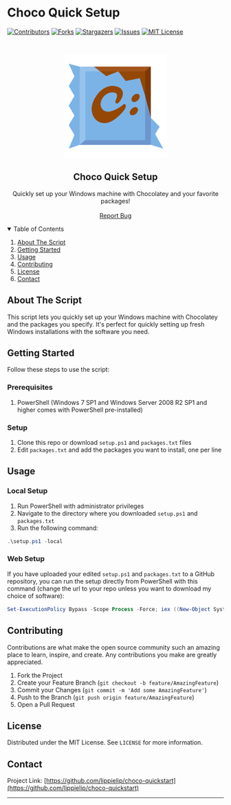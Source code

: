 # Choco Quick Setup

[![Contributors][contributors-shield]][contributors-url]
[![Forks][forks-shield]][forks-url]
[![Stargazers][stars-shield]][stars-url]
[![Issues][issues-shield]][issues-url]
[![MIT License][license-shield]][license-url]

<br />
<p align="center">
  <a href="https://github.com/lippielip/choco-quickstart">
    <img src="images/choco.png" alt="Chocolatey Logo" width="240" height="240">
  </a>

  <h2 align="center">Choco Quick Setup</h2>

  <p align="center">
    Quickly set up your Windows machine with Chocolatey and your favorite packages!
    <br />
    <!-- <a href="https://github.com/lippielip/choco-quickstart"><strong>Explore the docs »</strong></a> -->
    <!-- <br /> -->
    <br />
    <a href="https://github.com/lippielip/choco-quickstart/issues">Report Bug</a>
  </p>
</p>

<details open="open">
  <summary>Table of Contents</summary>
  <ol>
    <li><a href="#about-the-script">About The Script</a></li>
    <li><a href="#getting-started">Getting Started</a></li>
    <li><a href="#usage">Usage</a></li>
    <li><a href="#contributing">Contributing</a></li>
    <li><a href="#license">License</a></li>
    <li><a href="#contact">Contact</a></li>
  </ol>
</details>

## About The Script

This script lets you quickly set up your Windows machine with Chocolatey and the packages you specify. It's perfect for quickly setting up fresh Windows installations with the software you need.

## Getting Started

Follow these steps to use the script:

### Prerequisites

1. PowerShell (Windows 7 SP1 and Windows Server 2008 R2 SP1 and higher comes with PowerShell pre-installed)

### Setup

1. Clone this repo or download `setup.ps1` and `packages.txt` files
2. Edit `packages.txt` and add the packages you want to install, one per line

## Usage

### Local Setup

1. Run PowerShell with administrator privileges
2. Navigate to the directory where you downloaded `setup.ps1` and `packages.txt`
3. Run the following command:

```powershell
.\setup.ps1 -local
```

### Web Setup

If you have uploaded your edited `setup.ps1` and `packages.txt` to a GitHub repository, you can run the setup directly from PowerShell with this command (change the url to your repo unless you want to download my choice of software):

```powershell
Set-ExecutionPolicy Bypass -Scope Process -Force; iex ((New-Object System.Net.WebClient).DownloadString('https://raw.githubusercontent.com/lippielip/choco-quickstart/master/setup.ps1'))
```

## Contributing

Contributions are what make the open source community such an amazing place to learn, inspire, and create. Any contributions you make are greatly appreciated.

1. Fork the Project
2. Create your Feature Branch (`git checkout -b feature/AmazingFeature`)
3. Commit your Changes (`git commit -m 'Add some AmazingFeature'`)
4. Push to the Branch (`git push origin feature/AmazingFeature`)
5. Open a Pull Request

## License

Distributed under the MIT License. See `LICENSE` for more information.

## Contact

Project Link: [https://github.com/lippielip/choco-quickstart](https://github.com/lippielip/choco-quickstart)

---

[contributors-shield]: https://img.shields.io/github/contributors/lippielip/choco-quickstart.svg?style=for-the-badge
[contributors-url]: https://github.com/lippielip/choco-quickstart/graphs/contributors
[forks-shield]: https://img.shields.io/github/forks/lippielip/choco-quickstart.svg?style=for-the-badge
[forks-url]: https://github.com/lippielip/choco-quickstart/network/members
[stars-shield]: https://img.shields.io/github/stars/lippielip/choco-quickstart.svg?style=for-the-badge
[stars-url]: https://github.com/lippielip/choco-quickstart/stargazers
[issues-shield]: https://img.shields.io/github/issues/lippielip/choco-quickstart.svg?style=for-the-badge
[issues-url]: https://github.com/lippielip/choco-quickstart/issues
[license-shield]: https://img.shields.io/github/license/lippielip/choco-quickstart.svg?style=for-the-badge
[license-url]: https://github.com/lippielip/choco-quickstart/blob/master/LICENSE